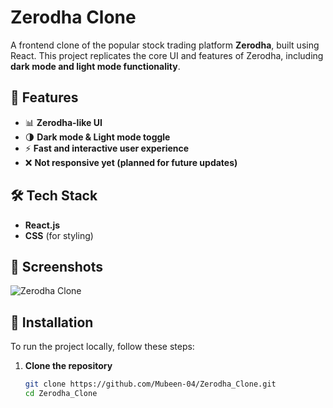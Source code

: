 # Zerodha Clone  

A frontend clone of the popular stock trading platform **Zerodha**, built using React. This project replicates the core UI and features of Zerodha, including **dark mode and light mode functionality**.  

## 🚀 Features  
- 📊 **Zerodha-like UI**  
- 🌗 **Dark mode & Light mode toggle**  
- ⚡ **Fast and interactive user experience**  
- ❌ **Not responsive yet (planned for future updates)**  

## 🛠 Tech Stack  
- **React.js**  
- **CSS** (for styling)  

## 📸 Screenshots  
![Zerodha Clone](https://github.com/Mubeen-04/Zerodha_Clone/assets/your-image-link)  

## 🔧 Installation  
To run the project locally, follow these steps:  

1. **Clone the repository**  
   ```sh
   git clone https://github.com/Mubeen-04/Zerodha_Clone.git
   cd Zerodha_Clone
